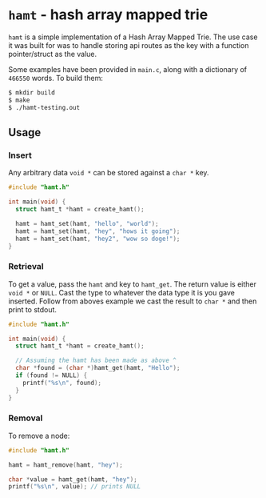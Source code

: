 # `hamt` - hash array mapped trie

`hamt` is a simple implementation of a Hash Array Mapped Trie. The use case it was built for was to handle storing api routes as the key with a function pointer/struct as the value. 

Some examples have been provided in `main.c`, along with a dictionary of `466550` words. To build them:

```sh
$ mkdir build
$ make
$ ./hamt-testing.out
```

## Usage

### Insert
Any arbitrary data `void *` can be stored against a `char *` key.
```c
#include "hamt.h"

int main(void) {
  struct hamt_t *hamt = create_hamt();

  hamt = hamt_set(hamt, "hello", "world");
  hamt = hamt_set(hamt, "hey", "hows it going");
  hamt = hamt_set(hamt, "hey2", "wow so doge!");
}
```

### Retrieval
To get a value, pass the `hamt` and key to `hamt_get`. The return value is either `void *` or `NULL`. Cast the type to whatever the data type it is you gave inserted. Follow from aboves example we cast the result to `char *` and then print to stdout.

```c
#include "hamt.h"

int main(void) {
  struct hamt_t *hamt = create_hamt();

  // Assuming the hamt has been made as above ^
  char *found = (char *)hamt_get(hamt, "Hello");
  if (found != NULL) {
    printf("%s\n", found);
  }
}
```

### Removal
To remove a node:

```c
#include "hamt.h"

hamt = hamt_remove(hamt, "hey");

char *value = hamt_get(hamt, "hey");
printf("%s\n", value); // prints NULL
```
